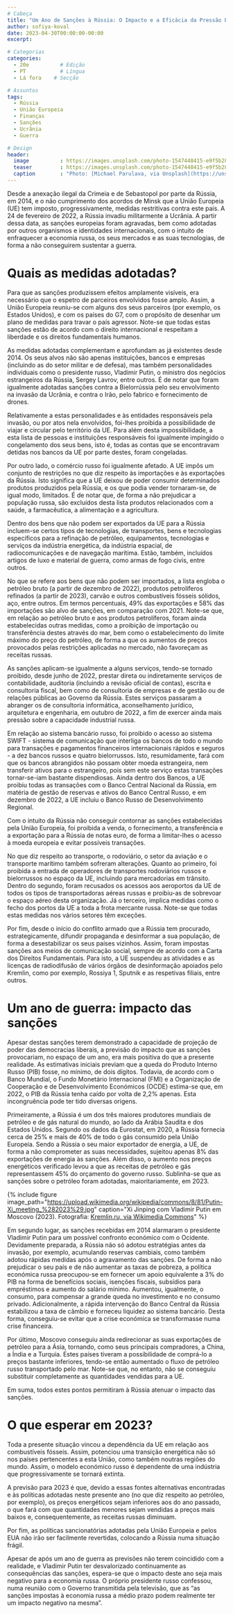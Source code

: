 ```yaml
---
# Cabeça
title: "Um Ano de Sanções à Rússia: O Impacto e a Eficácia da Pressão Exercida pela UE"
author: sofiya-koval
date: 2023-04-30T00:00:00-00:00
excerpt:

# Categorias
categories:
  - 20e          # Edição
  - PT           # Língua
  - Lá fora    # Secção

# Assuntos
tags:
  - Rússia
  - União Europeia
  - Finanças
  - Sanções
  - Ucrânia
  - Guerra

# Design
header:
  image          : https://images.unsplash.com/photo-1547448415-e9f5b28e570d?ixlib=rb-4.0.3&ixid=MnwxMjA3fDB8MHxwaG90by1wYWdlfHx8fGVufDB8fHx8&auto=format&fit=crop&w=1470&q=80
  teaser         : https://images.unsplash.com/photo-1547448415-e9f5b28e570d?ixlib=rb-4.0.3&ixid=MnwxMjA3fDB8MHxwaG90by1wYWdlfHx8fGVufDB8fHx8&auto=format&fit=crop&w=1470&q=80
  caption        : "Photo: [Michael Parulava, via Unsplash](https://unsplash.com/photos/L4jrg4c7928)"
---
```


Desde a anexação ilegal da Crimeia e de Sebastopol por parte da Rússia, em 2014, e o não cumprimento dos acordos de Minsk que a União Europeia (UE) tem imposto, progressivamente, medidas restritivas contra este país. A 24 de fevereiro de 2022, a Rússia invadiu militarmente a Ucrânia. A partir dessa data, as sanções europeias foram agravadas, bem como adotadas por outros organismos e identidades internacionais, com o intuito de enfraquecer a economia russa, os seus mercados e as suas tecnologias, de forma a não conseguirem sustentar a guerra.

# Quais as medidas adotadas?

Para que as sanções produzissem efeitos amplamente visíveis, era necessário que o espetro de parceiros envolvidos fosse amplo. Assim, a União Europeia reuniu-se com alguns dos seus parceiros (por exemplo, os Estados Unidos), e com os países do G7, com o propósito de desenhar um plano de medidas para travar o país agressor. Note-se que todas estas sanções estão de acordo com o direito internacional e respeitam a liberdade e os direitos fundamentais humanos. 

As medidas adotadas complementam e aprofundam as já existentes desde 2014. Os  seus alvos não são apenas instituições, bancos e empresas (incluindo as do setor militar e de defesa), mas também personalidades individuais como o presidente russo, Vladimir Putin, o ministro dos negócios estrangeiros da Rússia, Sergey Lavrov, entre outros. É de notar que foram igualmente adotadas sanções contra a Bielorrússia pelo seu envolvimento na invasão da Ucrânia, e contra o Irão, pelo fabrico e fornecimento de drones. 

Relativamente a estas personalidades e às entidades responsáveis pela invasão, ou por atos nela envolvidos, foi-lhes proibida a possibilidade de viajar e circular pelo território da UE. Para além desta impossibilidade, a esta lista de pessoas e instituições responsáveis foi igualmente impingido o congelamento dos seus bens, isto é, todas as contas que se encontravam detidas nos bancos da UE por parte destes, foram congeladas. 

Por outro lado, o comércio russo foi igualmente afetado. A UE impôs um conjunto de restrições no que diz respeito às importações e às exportações da Rússia. Isto significa que a UE deixou de poder consumir determinados produtos produzidos pela Rússia, e os que podia vender tornaram-se, de igual modo, limitados. É de notar que, de forma a não prejudicar a população russa, são excluídos desta lista produtos relacionados com a saúde, a farmacêutica, a alimentação e a agricultura.  

Dentro dos bens que não podem ser exportados da UE para a Rússia incluem-se certos tipos de tecnologias, de transportes, bens e tecnologias específicos para a refinação de petróleo, equipamentos, tecnologias e serviços da indústria energética, da indústria espacial, de radiocomunicações e de navegação marítima. Estão, também, incluídos artigos de luxo e material de guerra, como armas de fogo civis, entre outros.

No que se refere aos bens que não podem ser importados, a lista engloba o petróleo bruto (a partir de dezembro de 2022), produtos petrolíferos refinados (a partir de 2023), carvão e outros combustíveis fósseis sólidos, aço, entre outros.  Em termos percentuais, 49% das exportações e 58% das importações são alvo de sanções, em comparação com 2021. Note-se que, em relação ao petróleo bruto e aos produtos petrolíferos, foram ainda estabelecidas outras medidas, como a proibição de importação ou transferência destes através do mar, bem como o estabelecimento do limite máximo do preço do petróleo, de forma a que os aumentos de preços provocados pelas restrições aplicadas no mercado, não favoreçam as receitas russas. 

As sanções aplicam-se igualmente a alguns serviços, tendo-se tornado proibido, desde junho de 2022, prestar direta ou indiretamente serviços de contabilidade, auditoria (incluindo a revisão oficial de contas), escrita e consultoria fiscal, bem como de consultoria de empresas e de gestão ou de relações públicas ao Governo da Rússia.  Estes serviços passaram a abranger os de consultoria informática, aconselhamento jurídico, arquitetura e engenharia, em outubro de 2022, a fim de exercer ainda mais pressão sobre a capacidade industrial russa.

Em relação ao sistema bancário russo, foi proibido o acesso ao sistema SWIFT - sistema de comunicação que interliga os bancos de todo o mundo para transações e pagamentos financeiros internacionais rápidos e seguros - a dez bancos russos e quatro bielorrussos. Isto, resumidamente, fará com que os bancos abrangidos não possam obter moeda estrangeira, nem transferir ativos para o estrangeiro, pois sem este serviço estas transações tornar-se-iam bastante dispendiosas. Ainda dentro dos Bancos, a UE proibiu todas as transações com o Banco Central Nacional da Rússia, em matéria de gestão de reservas e ativos do Banco Central Russo, e em dezembro de 2022, a UE incluiu o Banco Russo de Desenvolvimento Regional.

Com o intuito da Rússia não conseguir contornar as sanções estabelecidas pela União Europeia, foi proibida a venda, o fornecimento, a transferência e a exportação para a Rússia de notas euro, de forma a limitar-lhes o acesso à moeda europeia e evitar possíveis transações.

No que diz respeito ao transporte, o rodoviário, o setor da aviação e o transporte marítimo também sofreram alterações. Quanto ao primeiro, foi proibida a entrada de operadores de transportes rodoviários russos e bielorrussos no espaço da UE, incluindo para mercadorias em trânsito. Dentro do segundo, foram recusados os acessos aos aeroportos da UE de todos os tipos de transportadoras aéreas russas e proibiu-as de sobrevoar o espaço aéreo desta organização. Já o terceiro, implica medidas como o fecho dos portos da UE a toda a frota mercante russa. Note-se que todas estas medidas nos vários setores têm exceções.

Por fim, desde o início do conflito armado que a Rússia tem procurado, estrategicamente, difundir propaganda e desinformar a sua população, de forma a desestabilizar os seus países vizinhos. Assim, foram impostas sanções aos meios de comunicação social, sempre de acordo com a Carta dos Direitos Fundamentais. Para isto, a UE suspendeu as atividades e as licenças de radiodifusão de vários órgãos de desinformação apoiados pelo Kremlin, como por exemplo, Rossiya 1, Sputnik e as respetivas filiais, entre outros. 

# Um ano de guerra: impacto das sanções

Apesar destas sanções terem demonstrado a capacidade de projeção de poder das democracias liberais, a previsão do impacto que as sanções provocariam, no espaço de um ano, era mais positiva do que a presente realidade. As estimativas iniciais previam que a queda do Produto Interno Russo (PIB) fosse, no mínimo, de dois dígitos. Todavia,  de acordo com o Banco Mundial, o Fundo Monetário Internacional (FMI) e a Organização de Cooperação e de Desenvolvimento Económicos (OCDE) estima-se que, em 2022, o PIB da Rússia tenha caído por volta de 2,2% apenas. Esta incongruência pode ter tido diversas origens.

Primeiramente, a Rússia é um dos três maiores produtores mundiais de petróleo e de gás natural do mundo, ao lado da Arábia Saudita e dos Estados Unidos. Segundo os dados da Eurostat, em 2020, a Rússia fornecia cerca de 25% e mais de 40% de todo o gás consumido pela União Europeia. Sendo a Rússia o seu maior exportador de energia, a UE, de forma a não comprometer as suas necessidades, sujeitou apenas 8% das exportações de energia às sanções. Além disso, o aumento nos preços energéticos verificado levou a que as receitas de petróleo e gás representassem 45% do orçamento do governo russo. Sublinha-se que as sanções sobre o petróleo foram adotadas, maioritariamente, em 2023.

{% include figure image_path="https://upload.wikimedia.org/wikipedia/commons/8/81/Putin-Xi_meeting_%282023%29.jpg" caption="Xi Jinping com Vladimir Putin em Moscovo (2023). Fotografia: [Kremlin.ru, via Wikimedia Commons](https://commons.wikimedia.org/wiki/File:Putin-Xi_meeting_(2023).jpg)" %}

Em segundo lugar, as sanções recebidas em 2014 alarmaram o presidente Vladimir Putin para um possível confronto económico com o Ocidente. Devidamente preparada, a Rússia não só adotou estratégias antes da invasão, por exemplo, acumulando reservas cambiais, como também adotou rápidas medidas após o agravamento das sanções. De forma a não prejudicar o seu país e de não aumentar as taxas de pobreza, a política económica russa preocupou-se em fornecer um apoio equivalente a 3% do PIB na forma de benefícios sociais, isenções fiscais, subsídios para empréstimos e aumento do salário mínimo. Aumentou, igualmente, o consumo, para compensar a grande queda no investimento e no consumo privado. Adicionalmente, a rápida intervenção do Banco Central da Rússia estabilizou a taxa de câmbio e forneceu liquidez ao sistema bancário. Desta forma, conseguiu-se evitar que a crise económica se transformasse numa crise financeira.

Por último, Moscovo conseguiu ainda redirecionar as suas exportações de petróleo para a Ásia, tornando, como seus principais compradores, a China, a Índia e a Turquia. Estes países tiveram a possibilidade de comprá-lo a preços bastante inferiores, tendo-se então aumentado o fluxo de petróleo russo transportado pelo mar. Note-se que, no entanto, não se conseguiu substituir completamente as quantidades vendidas para a UE. 

Em suma, todos estes pontos permitiram à Rússia atenuar o impacto das sanções. 

# O que esperar em 2023?

Toda a presente situação vincou a dependência da UE em relação aos combustíveis fósseis. Assim, potenciou uma transição energética não só nos países pertencentes a esta União, como também noutras regiões do mundo. Assim, o modelo económico russo é dependente de uma indústria que progressivamente se tornará extinta. 

A previsão para 2023 é que, devido a essas fontes alternativas encontradas e às políticas adotadas neste presente ano (no que diz respeito ao petróleo, por exemplo), os preços energéticos sejam inferiores aos do ano passado, o que fará com que quantidades menores sejam vendidas a preços mais baixos e, consequentemente, as receitas russas diminuam.  

Por fim, as políticas sancionatórias adotadas pela União Europeia e pelos EUA não irão ser facilmente revertidas, colocando a Rússia numa situação frágil. 

Apesar de após um ano de guerra as previsões não terem coincidido com a realidade, e Vladimir Putin ter desvalorizado continuamente as consequências das sanções, espera-se que o impacto deste ano seja mais negativo para a economia russa. O próprio presidente russo confessou, numa reunião com o Governo transmitida pela televisão, que as “as sanções impostas à economia russa a médio prazo podem realmente ter um impacto negativo na mesma”.
